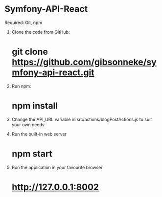 # Symfony-API-React
Required: Git, npm

1. Clone the code from GitHub:

    # git clone https://github.com/gibsonneke/symfony-api-react.git

2. Run npm:

    # npm install
	
3. Change the API_URL variable in src/actions/blogPostActions.js to suit your own needs

4. Run the built-in web server

	# npm start
	
5. Run the application in your favourite browser

	# http://127.0.0.1:8002